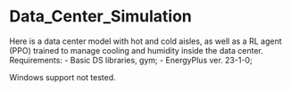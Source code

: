 # Data_Center_Simulation
Here is a data center model with hot and cold aisles, as well as a RL agent (PPO) trained to manage cooling and humidity inside the data center.
Requirements:
    - Basic DS libraries, gym;
    - EnergyPlus ver. 23-1-0;

Windows support not tested.
